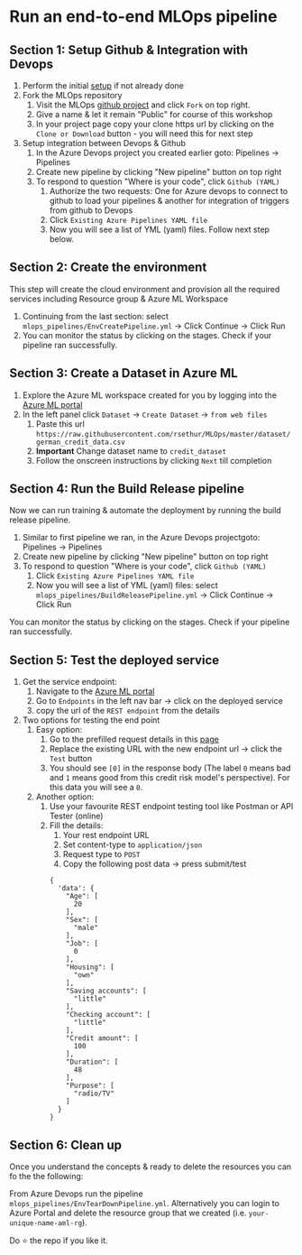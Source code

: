 # Run an end-to-end MLOps pipeline

## Section 1: Setup Github & Integration with Devops
1. Perform the initial [setup](Setup.md) if not already done
2. Fork the MLOps repository
    1. Visit the MLOps [github project](https://github.com/rsethur/MLOps) and click `Fork` on top right.
    2. Give a name & let it remain "Public" for course of this workshop
    3. In your project page copy your clone https url by clicking on the `Clone or Download` button - you will need this for next step
3. Setup integration between Devops & Github
    1. In the Azure Devops project you created earlier goto: Pipelines -> Pipelines
    2. Create new pipeline by clicking "New pipeline" button on top right
    3. To respond to question "Where is your code", click `Github (YAML)`
        1. Authorize the two requests: One for Azure devops to connect to github to load your pipelines & another for integration of triggers from github to Devops
        2. Click `Existing Azure Pipelines YAML file`
        3. Now you will see a list of YML (yaml) files. Follow next step below.

## Section 2: Create the environment 
This step will create the cloud environment and provision all the required services including Resource group & Azure ML Workspace
1. Continuing from the last section: select `mlops_pipelines/EnvCreatePipeline.yml` -> Click Continue -> Click Run
2. You can monitor the status by clicking on the stages. Check if your pipeline ran successfully.

## Section 3: Create a Dataset in Azure ML
1. Explore the Azure ML workspace created for you by logging into the [Azure ML portal](https://ml.azure.com/)
2. In the left panel click `Dataset` -> `Create Dataset` -> `from web files` 
    1. Paste this url `https://raw.githubusercontent.com/rsethur/MLOps/master/dataset/german_credit_data.csv`
    2. __Important__ Change dataset name to `credit_dataset`
    3. Follow the onscreen instructions by clicking `Next` till completion
    
## Section 4: Run the Build Release pipeline
Now we can run training & automate the deployment by running the build release pipeline.
1. Similar to first pipeline we ran, in the Azure Devops projectgoto: Pipelines -> Pipelines
2. Create new pipeline by clicking "New pipeline" button on top right
3. To respond to question "Where is your code", click `Github (YAML)`
    1. Click `Existing Azure Pipelines YAML file`
    2. Now you will see a list of YML (yaml) files: select `mlops_pipelines/BuildReleasePipeline.yml` -> Click Continue -> Click Run

You can monitor the status by clicking on the stages. Check if your pipeline ran successfully.

## Section 5: Test the deployed service
1. Get the service endpoint:
    1. Navigate to the [Azure ML portal](https://ml.azure.com/)
    2. Go to `Endpoints` in the left nav bar -> click on the deployed service
    3. copy the url of the `REST endpoint` from the details
2. Two options for testing the end point
    1. Easy option: 
        1. Go to the prefilled request details in this [page](https://apitester.com/shared/checks/653d9edc6be34516b3998be73af478fd)
        2. Replace the existing URL with the new endpoint url -> click the `Test` button
        3. You should see `[0]` in the response body (The label `0` means bad and `1` means good from this credit risk model's perspective). For this data you will see a `0`.
    2. Another option:
        1. Use your favourite REST endpoint testing tool like Postman or API Tester (online)
        2. Fill the details: 
            1. Your rest endpoint URL
            2. Set content-type to `application/json`
            3. Request type to `POST`
            4. Copy the following post data -> press submit/test
            ```
            {
              'data': {
                "Age": [
                  20
                ],
                "Sex": [
                  "male"
                ],
                "Job": [
                  0
                ],
                "Housing": [
                  "own"
                ],
                "Saving accounts": [
                  "little"
                ],
                "Checking account": [
                  "little"
                ],
                "Credit amount": [
                  100
                ],
                "Duration": [
                  48
                ],
                "Purpose": [
                  "radio/TV"
                ]
              }
            }
           ```
            
## Section 6: Clean up
Once you understand the concepts & ready to delete the resources you can fo the the following:

From Azure Devops run the pipeline `mlops_pipelines/EnvTearDownPipeline.yml`. Alternatively you can login to Azure Portal and delete the resource group that we created (i.e. `your-unique-name-aml-rg`).

Do :star: the repo if you like it.